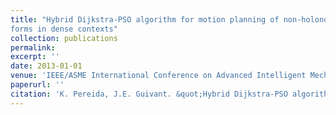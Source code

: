 ```yaml
---
title: "Hybrid Dijkstra-PSO algorithm for motion planning of non-holonomic multiple-trailer plat-
forms in dense contexts"
collection: publications
permalink: 
excerpt: ''
date: 2013-01-01
venue: 'IEEE/ASME International Conference on Advanced Intelligent Mechatronics (AIM)'
paperurl: ''
citation: 'K. Pereida, J.E. Guivant. &quot;Hybrid Dijkstra-PSO algorithm for motion planning of non-holonomic multiple-trailer platforms in dense contexts&quot;, in Proceedings of the <i>IEEE/ASME International Conference on Advanced Intelligent Mechatronics (AIM)</i>, (2013).'
---
```



